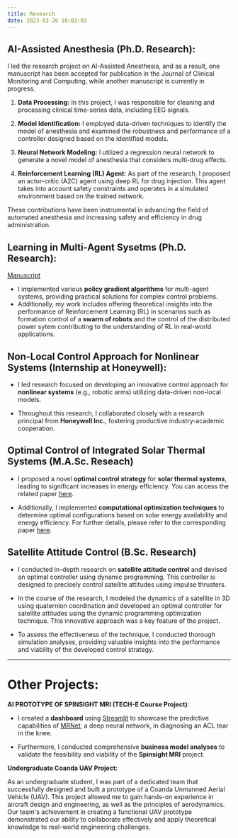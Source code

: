 ```yaml
---
title: Research
date: 2023-03-26 10:02:03
---
```


## AI-Assisted Anesthesia (Ph.D. Research):

I led the research project on AI-Assisted Anesthesia, and as a result, one manuscript has been accepted for publication in the Journal of Clinical Monitoring and Computing, while another manuscript is currently in progress. 
<!-- You can find the accepted manuscript [here](https://www.dropbox.com/scl/fi/i55y1bcum5c1ufwjriyow/Paper.pdf?rlkey=laozg4bdug1iw3it1yk9lhcuc&dl=0). -->

1. **Data Processing:** In this project, I was responsible for cleaning and processing clinical time-series data, including EEG signals.

2. **Model Identification:** I employed data-driven techniques to identify the model of anesthesia and examined the robustness and performance of a controller designed based on the identified models.

3. **Neural Network Modeling:** I utilized a regression neural network to generate a novel model of anesthesia that considers multi-drug effects.

4. **Reinforcement Learning (RL) Agent:** As part of the research, I proposed an actor-critic (A2C) agent using deep RL for drug injection. This agent takes into account safety constraints and operates in a simulated environment based on the trained network.

These contributions have been instrumental in advancing the field of automated anesthesia and increasing safety and efficiency in drug administration.

## Learning in Multi-Agent Sysetms (Ph.D. Research):

[Manuscript](https://arxiv.org/abs/2305.13476)

- I implemented various **policy gradient algorithms** for multi-agent systems, providing practical solutions for complex control problems.
- Additionally, my work includes offering theoretical insights into the performance of Reinforcement Learning (RL) in scenarios such as formation control of a **swarm of robots** and the control of the distributed power sytem contributing to the understanding of RL in real-world applications.

## Non-Local Control Approach for Nonlinear Systems (Internship at Honeywell):

- I led research focused on developing an innovative control approach for **nonlinear systems** (e.g., robotic arms) utilizing data-driven non-local models.

- Throughout this research, I collaborated closely with a research principal from **Honeywell Inc.**, fostering productive industry-academic cooperation.

## Optimal Control of Integrated Solar Thermal Systems (M.A.Sc. Reseach)

- I proposed a novel **optimal control strategy** for **solar thermal systems**, leading to significant increases in energy efficiency. You can access the related paper [here](https://doi.org/10.1016/j.jprocont.2019.09.008).

- Additionally, I implemented **computational optimization techniques** to determine optimal configurations based on solar energy availability and energy efficiency. For further details, please refer to the corresponding paper [here](https://doi.org/10.23919/ACC.2017.7963396).

## Satellite Attitude Control (B.Sc. Research)

- I conducted in-depth research on **satellite attitude control** and devised an optimal controller using dynamic programming. This controller is designed to precisely control satellite attitudes using impulse thrusters.

- In the course of the research, I modeled the dynamics of a satellite in 3D using quaternion coordination and developed an optimal controller for satellite attitudes using the dynamic programming optimization technique. This innovative approach was a key feature of the project.

- To assess the effectiveness of the technique, I conducted thorough simulation analyses, providing valuable insights into the performance and viability of the developed control strategy.
---
# Other Projects:
**AI PROTOTYPE OF SPINSIGHT MRI (TECH-E Course Project)**:
- I created a **dashboard** using [Streamlit](https://github.com/sara-hrad/MRNet-app) to showcase the predictive capabilities of [MRNet](https://stanfordmlgroup.github.io/competitions/mrnet/), a deep neural network, in diagnosing an ACL tear in the knee.

- Furthermore, I conducted comprehensive **business model analyses** to validate the feasibility and viability of the **Spinsight MRI** project.

 **Undergraduate Coanda UAV Project:**

As an undergraduate student, I was part of a dedicated team that successfully designed and built a prototype of a Coanda Unmanned Aerial Vehicle (UAV). This project allowed me to gain hands-on experience in aircraft design and engineering, as well as the principles of aerodynamics. Our team's achievement in creating a functional UAV prototype demonstrated our ability to collaborate effectively and apply theoretical knowledge to real-world engineering challenges.


<!-- * Python Programming ([McMaster Manufacturing Research Institute](https://www.eng.mcmaster.ca/mcmaster-manufacturing-research-institute-mmri/)):
    * Taught introductory and advanced Python programming concepts to students.
    * Developed course material, including lectures, exercises, and projects.
    * Assessed student progress through assignments and exams.
* MATLAB Programming ([McMaster Manufacturing Research Institute](https://www.eng.mcmaster.ca/mcmaster-manufacturing-research-institute-mmri/)):
    * Instructed students in MATLAB programming concepts, including arrays, loops, and functions.
    * Designed and delivered course content, such as lectures, labs, and quizzes.
    * Evaluated student performance through homework assignments and assessments.
* MATLAB & Simulink for Engineers (Sharif University of Technology):
    * Taught MATLAB and Simulink to undergraduate engineering students.
    * Developed and delivered lectures and hands-on exercises to reinforce key concepts.
    * Facilitated group discussions and provided individual support to help students master the software tools.
    * Assessed student progress through individual and group projects, as well as exams.

# Teaching Assistant:

As a teaching assistant and lecturer, I have been involved in teaching various undergraduate and graduate courses at UBC. These include:

* Electrical Circuits (UBC MECH 221)
* Instrumentation (UBC MECH 220)
* Modeling of Mechatronic Systems (UBC MECH 366)
* Mechatronics System Instrumentation (UBC MECH 421)
* Mechanical Vibration (UBC MECH 463)
* Automatic Control (UBC MECH 466)
* Modelling of Dynamic Systems (UBC MECH 529)
* Modern Control Engineering (UBC MECH 550)
* Foundations in Control Engineering (UBC MECH 522) -->
